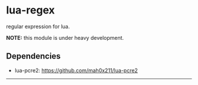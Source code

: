 # lua-regex

regular expression for lua.

**NOTE:** this module is under heavy development.


## Dependencies

- lua-pcre2: <https://github.com/mah0x211/lua-pcre2>

---

